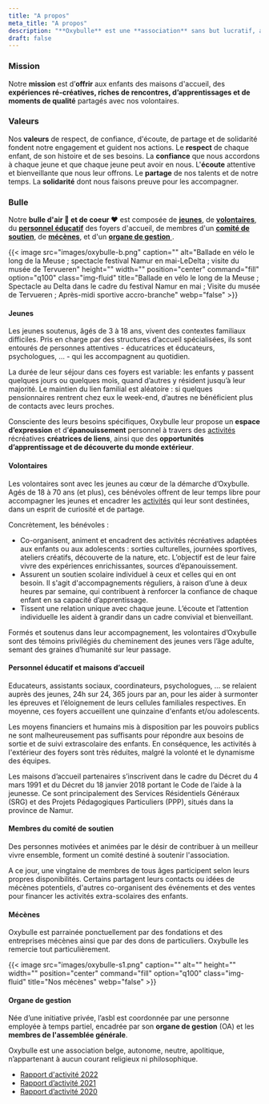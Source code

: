 ```yaml
---
title: "A propos"
meta_title: "A propos"
description: "**Oxybulle** est une **association** sans but lucratif, active **depuis 2018** dans la **province de Namur**."
draft: false
---
```

### Mission

Notre **mission** est d’**offrir** aux enfants des maisons d'accueil, des **expériences ré-créatives, riches de rencontres, d’apprentissages et de moments de qualité** partagés avec nos volontaires. 

### Valeurs

Nos **valeurs** de respect, de confiance, d'écoute, de partage et de solidarité fondent notre engagement et guident nos actions. Le **respect** de chaque enfant, de son histoire et de ses besoins. La **confiance** que nous accordons à chaque jeune et que chaque jeune peut avoir en nous. L'**écoute** attentive et bienveillante que nous leur offrons. Le **partage** de nos talents et de notre temps. La **solidarité** dont nous faisons preuve pour les accompagner. 

### Bulle

Notre **bulle d'air 🎈 et de coeur ❤️** est composée de [**jeunes**](#jeunes), de [**volontaires**](#volontaires), du [**personnel éducatif**](#personnel-éducatif-et-maisons-d'acceuil) des foyers d'accueil, de membres d'un [**comité de soutien**](#comité), de [**mécènes**](#mécènes), et d'un [**organe de gestion** ](#gestion).

{{< image src="images/oxybulle-b.png" caption="" alt="Ballade en vélo le long de la Meuse ; spectacle festival Namur en mai-LeDelta ; visite du musée de Tervueren" height="" width="" position="center" command="fill" option="q100" class="img-fluid" title="Ballade en vélo le long de la Meuse ; Spectacle au Delta dans le cadre du festival Namur en mai ; Visite du musée de Tervueren ; Après-midi sportive accro-branche"  webp="false" >}}

#### Jeunes

Les jeunes soutenus, âgés de 3 à 18 ans, vivent des contextes familiaux difficiles. Pris en charge par des structures d’accueil spécialisées, ils sont entourés de personnes attentives - éducatrices et éducateurs, psychologues, … - qui les accompagnent au quotidien.

La durée de leur séjour dans ces foyers est variable: les enfants y passent quelques jours ou quelques mois, quand d’autres y résident jusqu’à leur majorité. Le maintien du lien familial est aléatoire : si quelques pensionnaires rentrent chez eux le week-end, d’autres ne bénéficient plus de contacts avec leurs proches.

Consciente des leurs besoins spécifiques, Oxybulle leur propose un **espace d’expression** et d’**épanouissement** personnel à travers des [activités](/activites) récréatives **créatrices de liens**, ainsi que des **opportunités d’apprentissage et de découverte du monde extérieur**.

#### Volontaires

Les volontaires sont avec les jeunes au cœur de la démarche d’Oxybulle. Agés de 18 à 70 ans (et plus), ces bénévoles offrent de leur temps libre pour accompagner les jeunes et encadrer les [activités](/activites) qui leur sont destinées, dans un esprit de curiosité et de partage.

Concrètement, les bénévoles :

- Co-organisent, animent et encadrent des activités récréatives adaptées aux enfants ou aux adolescents : sorties culturelles, journées sportives, ateliers créatifs, découverte de la nature, etc. L’objectif est de leur faire vivre des expériences enrichissantes, sources d’épanouissement.
- Assurent un soutien scolaire individuel à ceux et celles qui en ont besoin. Il s'agit d'accompagnements réguliers, à raison d’une à deux heures par semaine, qui contribuent à renforcer la confiance de chaque enfant en sa capacité d’apprentissage.
- Tissent une relation unique avec chaque jeune. L’écoute et l’attention individuelle les aident à grandir dans un cadre convivial et bienveillant.

Formés et soutenus dans leur accompagnement, les volontaires d’Oxybulle sont des témoins privilégiés du cheminement des jeunes vers l’âge adulte, semant des graines d’humanité sur leur passage.

#### Personnel éducatif et maisons d’accueil 

Educateurs, assistants sociaux, coordinateurs, psychologues, … se relaient auprès des jeunes, 24h sur 24, 365 jours par an, pour les aider à surmonter les épreuves et l’éloignement de leurs cellules familiales respectives. En moyenne, ces foyers accueillent une quinzaine d'enfants et/ou adolescents.

Les moyens financiers et humains mis à disposition par les pouvoirs publics ne sont malheureusement pas suffisants pour répondre aux besoins de sortie et de suivi extrascolaire des enfants. En conséquence, les activités à l'extérieur des foyers sont très réduites, malgré la volonté et le dynamisme des équipes.

Les maisons d’accueil partenaires s’inscrivent dans le cadre du Décret du 4 mars 1991 et du Décret du 18 janvier 2018 portant le Code de l’aide à la jeunesse. Ce sont principalement des Services Résidentiels Généraux (SRG) et des Projets Pédagogiques Particuliers (PPP), situés dans la province de Namur.

#### Membres du comité de soutien

Des personnes motivées et animées par le désir de contribuer à un meilleur vivre ensemble, forment un comité destiné à soutenir l'association. 

A ce jour, une vingtaine de membres de tous âges participent selon leurs propres disponibilités. Certains partagent leurs contacts ou idées de mécènes potentiels, d'autres co-organisent des événements et des ventes pour financer les activités extra-scolaires des enfants. 

#### Mécènes

Oxybulle est parrainée ponctuellement par des fondations et des entreprises mécènes ainsi que par des dons de particuliers. Oxybulle les remercie tout particulièrement.  

{{< image src="images/oxybulle-s1.png" caption="" alt="" height="" width="" position="center" command="fill" option="q100" class="img-fluid" title="Nos mécènes"  webp="false" >}}

#### Organe de gestion

Née d’une initiative privée, l’asbl est coordonnée par une personne employée à temps partiel, encadrée par son **organe de gestion** (OA) et les **membres de l'assemblée générale**.

Oxybulle est une association belge, autonome, neutre, apolitique, n’appartenant à aucun courant religieux ni philosophique.

- [Rapport d'activité 2022](https://www.oxybulle.org/_files/ugd/50bf4f_e36b66990cbd416aa085d7fc14098490.pdf)
- [Rapport d’activité 2021](https://www.oxybulle.org/_files/ugd/ed0e86_df758de8d45a4d78a3c397bdabf62c46.pdf)
- [Rapport d’activité 2020](https://www.oxybulle.org/_files/ugd/ed0e86_023fbfe41ed740828cb8001f5d8711bf.pdf)



